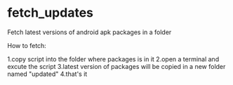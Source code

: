 fetch_updates
=============

Fetch latest versions of android apk packages in a folder

How to fetch:

1.copy script into the folder where packages is in it
2.open a terminal and excute the script
3.latest version of packages will be copied in a new folder named "updated"
4.that's it
